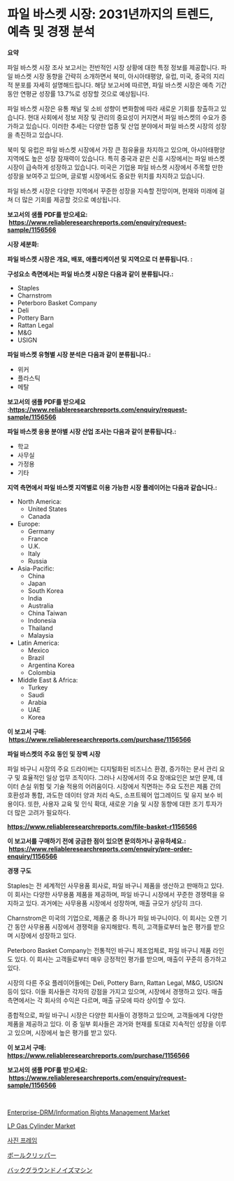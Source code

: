 <p><h1>파일 바스켓 시장: 2031년까지의 트렌드, 예측 및 경쟁 분석</h1></p><p><strong>요약</strong></p>
<p><p>파일 바스켓 시장 조사 보고서는 전반적인 시장 상황에 대한 특정 정보를 제공합니다. 파일 바스켓 시장 동향을 간략히 소개하면서  북미, 아시아태평양, 유럽, 미국, 중국의 지리적 분포를 자세히 설명해드립니다. 해당 보고서에 따르면, 파일 바스켓 시장은 예측 기간 동안 연평균 성장률 13.7%로 성장할 것으로 예상됩니다.</p><p>파일 바스켓 시장은 유통 채널 및 소비 성향이 변화함에 따라 새로운 기회를 창출하고 있습니다. 현대 사회에서 정보 저장 및 관리의 중요성이 커지면서 파일 바스켓의 수요가 증가하고 있습니다. 이러한 추세는 다양한 업종 및 산업 분야에서 파일 바스켓 시장의 성장을 촉진하고 있습니다.</p><p>북미 및 유럽은 파일 바스켓 시장에서 가장 큰 점유율을 차지하고 있으며, 아시아태평양 지역에도 높은 성장 잠재력이 있습니다. 특히 중국과 같은 신흥 시장에서는 파일 바스켓 시장이 급속하게 성장하고 있습니다. 미국은 기업용 파일 바스켓 시장에서 주목할 만한 성장을 보여주고 있으며, 글로벌 시장에서도 중요한 위치를 차지하고 있습니다.</p><p>파일 바스켓 시장은 다양한 지역에서 꾸준한 성장을 지속할 전망이며, 현재와 미래에 걸쳐 더 많은 기회를 제공할 것으로 예상됩니다.</p></p>
<p><strong>보고서의 샘플 PDF를 받으세요: &nbsp;<a href="https://www.reliableresearchreports.com/enquiry/request-sample/1156566">https://www.reliableresearchreports.com/enquiry/request-sample/1156566</a></strong></p>
<p><strong>시장 세분화:</strong></p>
<p><strong> 파일 바스켓 시장은 개요, 배포, 애플리케이션 및 지역으로 더 분류됩니다. :</strong></p>
<p><strong>구성요소 측면에서는 파일 바스켓 시장은 다음과 같이 분류됩니다.:</strong></p>
<p><ul><li>Staples</li><li>Charnstrom</li><li>Peterboro Basket Company</li><li>Deli</li><li>Pottery Barn</li><li>Rattan Legal</li><li>M&G</li><li>USIGN</li></ul></p>
<p><strong> 파일 바스켓 유형별 시장 분석은 다음과 같이 분류됩니다.:</strong></p>
<p><ul><li>위커</li><li>플라스틱</li><li>메탈</li></ul></p>
<p><strong>보고서의 샘플 PDF를 받으세요 :<a href="https://www.reliableresearchreports.com/enquiry/request-sample/1156566">https://www.reliableresearchreports.com/enquiry/request-sample/1156566</a></strong></p>
<p><strong> 파일 바스켓 응용 분야별 시장 산업 조사는 다음과 같이 분류됩니다.:</strong></p>
<p><ul><li>학교</li><li>사무실</li><li>가정용</li><li>기타</li></ul></p>
<p><strong>지역 측면에서 파일 바스켓 지역별로 이용 가능한 시장 플레이어는 다음과 같습니다.:</strong></p>
<p><ul>
    <li>
        North America:
        <ul>
            <li>United States</li>
            <li>Canada</li>
        </ul>
    </li>
    <li>
        Europe:
        <ul>
            <li>Germany</li>
            <li>France</li>
            <li>U.K.</li>
            <li>Italy</li>
            <li>Russia</li>
        </ul>
    </li>
    <li>
        Asia-Pacific:
        <ul>
            <li>China</li>
            <li>Japan</li>
            <li>South Korea</li>
            <li>India</li>
            <li>Australia</li>
            <li>China Taiwan</li>
            <li>Indonesia</li>
            <li>Thailand</li>
            <li>Malaysia</li>
        </ul>
    </li>
    <li>
        Latin America:
        <ul>
            <li>Mexico</li>
            <li>Brazil</li>
            <li>Argentina Korea</li>
            <li>Colombia</li>
        </ul>
    </li>
    <li>
        Middle East & Africa:
        <ul>
            <li>Turkey</li>
            <li>Saudi</li>
            <li>Arabia</li>
            <li>UAE</li>
            <li>Korea</li>
        </ul>
    </li>
    </ul></p>
<p><strong>이 보고서 구매: &nbsp;<a href="https://www.reliableresearchreports.com/purchase/1156566">https://www.reliableresearchreports.com/purchase/1156566</a></strong></p>
<p><strong>파일 바스켓의 주요 동인 및 장벽 시장</strong></p>
<p><p>파일 바구니 시장의 주요 드라이버는 디지털화된 비즈니스 환경, 증가하는 문서 관리 요구 및 효율적인 일상 업무 조직이다. 그러나 시장에서의 주요 장애요인은 보안 문제, 데이터 손실 위험 및 기술 적용의 어려움이다. 시장에서 직면하는 주요 도전은 제품 간의 호환성과 통합, 과도한 데이터 양과 처리 속도, 소프트웨어 업그레이드 및 유지 보수 비용이다. 또한, 사용자 교육 및 인식 확대, 새로운 기술 및 시장 동향에 대한 조기 투자가 더 많은 고려가 필요하다.</p></p>
<p><strong><a href="https://www.reliableresearchreports.com/file-basket-r1156566">https://www.reliableresearchreports.com/file-basket-r1156566</a></strong></p>
<p><strong>이 보고서를 구매하기 전에 궁금한 점이 있으면 문의하거나 공유하세요.: &nbsp;<a href="https://www.reliableresearchreports.com/enquiry/pre-order-enquiry/1156566">https://www.reliableresearchreports.com/enquiry/pre-order-enquiry/1156566</a></strong></p>
<p><strong>경쟁 구도</strong></p>
<p><p>Staples는 전 세계적인 사무용품 회사로, 파일 바구니 제품을 생산하고 판매하고 있다. 이 회사는 다양한 사무용품 제품을 제공하며, 파일 바구니 시장에서 꾸준한 경쟁력을 유지하고 있다. 과거에는 사무용품 시장에서 성장하며, 매출 규모가 상당히 크다.</p><p>Charnstrom은 미국의 기업으로, 제품군 중 하나가 파일 바구니이다. 이 회사는 오랜 기간 동안 사무용품 시장에서 경쟁력을 유지해왔다. 특히, 고객들로부터 높은 평가를 받으며 시장에서 성장하고 있다.</p><p>Peterboro Basket Company는 전통적인 바구니 제조업체로, 파일 바구니 제품 라인도 있다. 이 회사는 고객들로부터 매우 긍정적인 평가를 받으며, 매출이 꾸준히 증가하고 있다.</p><p>시장의 다른 주요 플레이어들에는 Deli, Pottery Barn, Rattan Legal, M&G, USIGN 등이 있다. 이들 회사들은 각자의 강점을 가지고 있으며, 시장에서 경쟁하고 있다. 매출 측면에서는 각 회사의 수익은 다르며, 매출 규모에 따라 상이할 수 있다.</p><p>종합적으로, 파일 바구니 시장은 다양한 회사들이 경쟁하고 있으며, 고객들에게 다양한 제품을 제공하고 있다. 이 중 일부 회사들은 과거와 현재를 토대로 지속적인 성장을 이루고 있으며, 시장에서 높은 평가를 받고 있다.</p></p>
<p><strong>이 보고서 구매: &nbsp; <a href="https://www.reliableresearchreports.com/purchase/1156566">https://www.reliableresearchreports.com/purchase/1156566</a></strong></p>
<p><strong>보고서의 샘플 PDF를 받으세요: &nbsp;<a href="https://www.reliableresearchreports.com/enquiry/request-sample/1156566">https://www.reliableresearchreports.com/enquiry/request-sample/1156566</a></strong><strong></strong></p>
<p>&nbsp;</p>
<p><p><a href="https://github.com/luckyshygirl/Market-Research-Report-List-4/blob/main/enterprise-drminformation-rights-management-market.md">Enterprise-DRM/Information Rights Management Market</a></p><p><a href="https://issuu.com/reportprime-2/docs/lp-gas-cylinder-market-size-2030.pptx">LP Gas Cylinder Market</a></p><p><a href="https://github.com/rcabello548/Market-Research-Report-List-1/blob/main/394146761516.md">사진 프레임</a></p><p><a href="https://github.com/schmahlson/Market-Research-Report-List-1/blob/main/263013262176.md">ボールクリッパー</a></p><p><a href="https://github.com/roulaayoub-saad/Market-Research-Report-List-1/blob/main/411562362175.md">バックグラウンドノイズマシン</a></p></p>